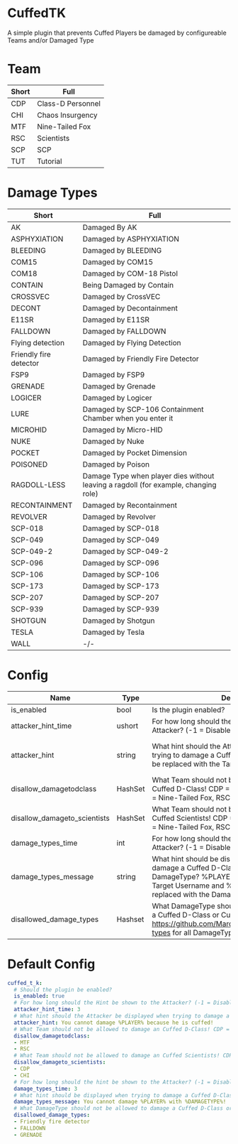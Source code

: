 # CuffedTK
A simple plugin that prevents Cuffed Players be damaged by configureable Teams and/or Damaged Type

# Team
Short | Full
----- | ----
CDP | Class-D Personnel
CHI | Chaos Insurgency
MTF | Nine-Tailed Fox
RSC | Scientists
SCP | SCP
TUT | Tutorial

# Damage Types
Short | Full
----- | ----
AK | Damaged By AK
ASPHYXIATION | Damaged by ASPHYXIATION
BLEEDING | Damaged by BLEEDING
COM15 | Damaged by COM15
COM18 | Damaged by COM-18 Pistol
CONTAIN | Being Damaged by Contain
CROSSVEC | Damaged by CrossVEC
DECONT | Damaged by Decontainment
E11SR | Damaged by E11SR
FALLDOWN | Damaged by FALLDOWN
Flying detection | Damaged by Flying Detection
Friendly fire detector | Damaged by Friendly Fire Detector
FSP9 | Damaged by FSP9
GRENADE | Damaged by Grenade
LOGICER | Damaged by Logicer
LURE | Damaged by SCP-106 Containment Chamber when you enter it
MICROHID | Damaged by Micro-HID
NUKE | Damaged by Nuke
POCKET | Damaged by Pocket Dimension
POISONED | Damaged by Poison
RAGDOLL-LESS | Damage Type when player dies without leaving a ragdoll (for example, changing role)
RECONTAINMENT | Damaged by Recontainment
REVOLVER | Damaged by Revolver
SCP-018 | Damaged by SCP-018
SCP-049 | Damaged by SCP-049
SCP-049-2 | Damaged by SCP-049-2
SCP-096 | Damaged by SCP-096
SCP-106 | Damaged by SCP-106
SCP-173 | Damaged by SCP-173
SCP-207 | Damaged by SCP-207
SCP-939 | Damaged by SCP-939
SHOTGUN | Damaged by Shotgun
TESLA | Damaged by Tesla
WALL | -/-

# Config
Name | Type | Description | Default
---- | ---- | ----------- | -------
is_enabled | bool | Is the plugin enabled? | true
attacker_hint_time | ushort | For how long should the Hint be shown to the Attacker? (-1 = Disabled) | 3
attacker_hint | string | What hint should the Attacker be displayed when trying to damage a Cuffed D-Class? %PLAYER% will be replaced with the Target Username | You cannot damage %PLAYER% because he is cuffed! 
disallow_damagetodclass | HashSet | What Team should not be allowed to damage an Cuffed D-Class! CDP = Class-D, CHI = Chaos, MTF = Nine-Tailed Fox, RSC = Scientists, TUT = Tutorial | MTF, RSC
disallow_damageto_scientists | HashSet | What Team should not be allowed to damage an Cuffed Scientists! CDP = Class-D, CHI = Chaos, MTF = Nine-Tailed Fox, RSC = Scientists, TUT = Tutorial | CDP, CHI
damage_types_time | int | For how long should the hint be shown to the Attacker? (-1 = Disabled) | 3
damage_types_message | string | What hint should be displayed when trying to damage a Cuffed D-Class with a Disallowed DamageType? %PLAYER% will be replaced with the Target Username and %DAMAGETYPE% will be replaced with the DamageType | You cannot damage %PLAYER% with %DAMAGETYPE%!
disallowed_damage_types | Hashset | What DamageType should not be allowed to damage a Cuffed D-Class or Cuffed Scientist? Check https://github.com/Marco15453/CuffedTK#damage-types for all DamageTypes | FriendlyFireDetector, Falldown

# Default Config
```yml
cuffed_t_k:
  # Should the plugin be enabled?
  is_enabled: true
  # For how long should the Hint be shown to the Attacker? (-1 = Disabled)
  attacker_hint_time: 3
  # What hint should the Attacker be displayed when trying to damage a Cuffed D-Class? %PLAYER% will be replaced with the Target Username
  attacker_hint: You cannot damage %PLAYER% because he is cuffed!
  # What Team should not be allowed to damage an Cuffed D-Class! CDP = Class-D, CHI = Chaos, MTF = Nine-Tailed Fox, RSC = Scientists, TUT = Tutorial
  disallow_damagetodclass:
  - MTF
  - RSC
  # What Team should not be allowed to damage an Cuffed Scientists! CDP = Class-D, CHI = Chaos, MTF = Nine-Tailed Fox, RSC = Scientists, TUT = Tutorial
  disallow_damageto_scientists:
  - CDP
  - CHI
  # For how long should the hint be shown to the Attacker? (-1 = Disabled)
  damage_types_time: 3
  # What hint should be displayed when trying to damage a Cuffed D-Class with a Disallowed DamageType? %PLAYER% will be replaced with the Target Username and %DAMAGETYPE% will be replaced with the DamageType
  damage_types_message: You cannot damage %PLAYER% with %DAMAGETYPE%!
  # What DamageType should not be allowed to damage a Cuffed D-Class or Cuffed Scientist? Check https://github.com/Marco15453/CuffedTK#damage-types for all DamageTypes
  disallowed_damage_types:
  - Friendly fire detector
  - FALLDOWN
  - GRENADE
```
